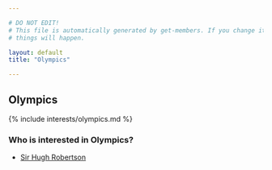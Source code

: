 ```yaml
---

# DO NOT EDIT!
# This file is automatically generated by get-members. If you change it, bad
# things will happen.

layout: default
title: "Olympics"

---
```


## Olympics

{% include interests/olympics.md %}

### Who is interested in Olympics?


* [Sir Hugh Robertson](/members/sir-hugh-robertson.html)
